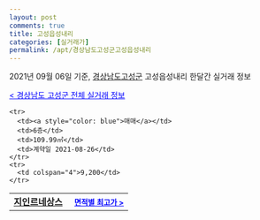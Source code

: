 ```yaml
---
layout: post
comments: true
title: 고성읍성내리
categories: [실거래가]
permalink: /apt/경상남도고성군고성읍성내리
---
```


2021년 09월 06일 기준, <a href="/apt/경상남도고성군">경상남도고성군</a> 고성읍성내리 한달간 실거래 정보

<a style="color: blue;" href="/apt/경상남도고성군">< 경상남도 고성군 전체 실거래 정보</a>
<!---- start ---->
<table>
  <tr>
    <td colspan="4" style="font-weight: bold;"><a href="/apt/경상남도고성군고성읍성내리지인르네상스">지인르네상스</a> &nbsp;&nbsp;&nbsp; <a style="color: blue; font-size: smaller;" href="/apt/경상남도고성군고성읍성내리지인르네상스">면적별 최고가 ></a></td>
  </tr>
    
    <tr>
      <td><a style="color: blue">매매</a></td>
      <td>6층</td>
      <td>109.99㎡</td>
      <td>계약일 2021-08-26</td>
    </tr>
    <tr>
      <td colspan="4">9,200</td>
    </tr>
      
</table>
<!---- end ---->
    